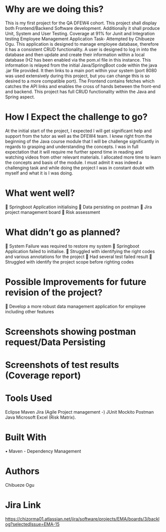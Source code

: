 # Why are we doing this?
This is my first project for the QA DFEW4 cohort. This project shall display both Frontend/Backend Software development. Additionally it shall produce Unit, System and User Testing.
Coverage at 91% for Junit and Integration testing
Employee Management Application Task- Attempted by Chibueze Ogu.
This application is designed to manage employee database, therefore it has a consistent CRUD functionality. A user is designed to log in into the database and then update and create their information within a local database (H2 has been enabled via the pom.xl file in this instance. This information is relayed from the initial Java/SpringBoot code within the java .jar file provided. It then links to a main port within your system (port 8080 was used extensively during this project, but you can change this is so desired to a more compatible port). The Frontend contains fetches which catches the API links and enables the cross of hands between the front-end and backend. This project has full CRUD functionality within the Java and Spring aspect.

# How I Expect the challenge to go?
At the initial start of the project, I expected I will get significant help and support from the tutor as well as the DFEW4 team. I knew right from the beginning of the Java course module that I will be challenge significantly in regards to grasping and understanding the concepts. I was in full expectation that it will require me further spend time in reading and watching videos from other relevant materials. I allocated more time to learn the concepts and basis of the module. I must admit it was indeed a challenging task and while doing the project I was in constant doubt with myself and what it is I was doing.

# What went well?
	Springboot Application initialising
	Data persisting on postman
	Jira project management board
	Risk assessment

# What didn’t go as planned?
	System Failure was required to restore my system
	Springboot Application failed to initialise.
	Struggled with identifying the right codes and various annotations for the project
	Had several test failed result
	Struggled with identify the project scope before righting codes

# Possible Improvements for future revision of the project?
	Develop a more robust data management application for employee including other features

# Screenshots showing postman request/Data Persisting
 
 
 
 
 
 




# Screenshots of test results (Coverage report)
 






# Tools Used
Eclipse Maven Jira (Agile Project management -) JUnit Mockito Postman Java Microsoft Excel (Risk Matrix).

# Built With
•	Maven - Dependency Management

# Authors
Chibueze Ogu

# Jira Link
https://chizorma01.atlassian.net/jira/software/projects/EMA/boards/3/backlog?selectedIssue=EMA-15

